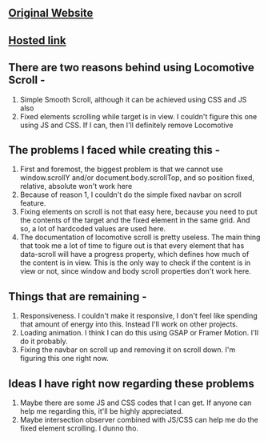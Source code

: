 ## [Original Website](https://broadwicklive.com/)

## [Hosted link](https://broadwick-live.vercel.app/)

## There are two reasons behind using Locomotive Scroll -
1. Simple Smooth Scroll, although it can be achieved using CSS and JS also
2. Fixed elements scrolling while target is in view. I couldn't figure this one using JS and CSS. If I can, then I'll definitely remove Locomotive

## The problems I faced while creating this -
1. First and foremost, the biggest problem is that we cannot use window.scrollY and/or document.body.scrollTop, and so position fixed, relative, absolute won't work here
2. Because of reason 1, I couldn't do the simple fixed navbar on scroll feature.
3. Fixing elements on scroll is not that easy here, because you need to put the contents of the target and the fixed element in the same grid. And so, a lot of hardcoded values are used here.
4. The documentation of locomotive scroll is pretty useless. The main thing that took me a lot of time to figure out is that every element that has data-scroll will have a progress property, which defines how much of the content is in view. This is the only way to check if the content is in view or not, since window and body scroll properties don't work here.

## Things that are remaining -
1. Responsiveness. I couldn't make it responsive, I don't feel like spending that amount of energy into this. Instead I'll work on other projects.
2. Loading animation. I think I can do this using GSAP or Framer Motion. I'll do it probably.
3. Fixing the navbar on scroll up and removing it on scroll down. I'm figuring this one right now.

## Ideas I have right now regarding these problems
1. Maybe there are some JS and CSS codes that I can get. If anyone can help me regarding this, it'll be highly appreciated.
2. Maybe intersection observer combined with JS/CSS can help me do the fixed element scrolling. I dunno tho.

